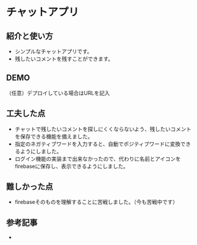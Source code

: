 # チャットアプリ

## 紹介と使い方
- シンプルなチャットアプリです。
- 残したいコメントを残すことができます。

## DEMO
（任意）デプロイしている場合はURLを記入

## 工夫した点
- チャットで残したいコメントを探しにくくならないよう、残したいコメントを保存できる機能を備えました。
- 指定のネガティブワードを入力すると、自動でポジティブワードに変換できるようにしました。
- ログイン機能の実装まで出来なかったので、代わりに名前とアイコンをfirebaseに保存し、表示できるようにしました。

## 難しかった点
- firebaseそのものを理解することに苦戦しました。（今も苦戦中です）

## 参考記事
- 
